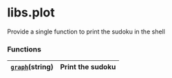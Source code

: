 # libs.plot

Provide a single function to print the sudoku in the shell

### Functions

| [`graph`](../functions.md#libs.plot.graph)(string)   | Print the sudoku   |
|------------------------------------------------------|--------------------|
